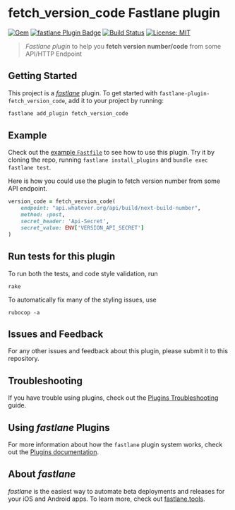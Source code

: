 # fetch_version_code Fastlane plugin

[![Gem](https://img.shields.io/gem/v/fastlane-plugin-fetch_version_code)](https://rubygems.org/gems/fastlane-plugin-fetch_version_code)
[![fastlane Plugin Badge](https://rawcdn.githack.com/fastlane/fastlane/master/fastlane/assets/plugin-badge.svg)](https://rubygems.org/gems/fastlane-plugin-fetch_version_code)
[![Build Status](https://travis-ci.com/CoorpAcademy/fastlane-plugin-fetch_version_code.svg?branch=master)](https://travis-ci.com/CoorpAcademy/fastlane-plugin-fetch_version_code)
[![License: MIT](https://img.shields.io/badge/License-MIT-blue.svg)](https://opensource.org/licenses/MIT)

> _Fastlane plugin_ to help you **fetch version number/code** from some API/HTTP Endpoint
## Getting Started

This project is a [_fastlane_](https://github.com/fastlane/fastlane) plugin. To get started with `fastlane-plugin-fetch_version_code`, add it to your project by running:

```bash
fastlane add_plugin fetch_version_code
```

## Example

Check out the [example `Fastfile`](fastlane/Fastfile) to see how to use this plugin. Try it by cloning the repo, running `fastlane install_plugins` and `bundle exec fastlane test`.

Here is how you could use the plugin to fetch version number from some API endpoint.

```ruby
version_code = fetch_version_code(
    endpoint: "api.whatever.org/api/build/next-build-number",
    method: :post,
    secret_header: 'Api-Secret',
    secret_value: ENV['VERSION_API_SECRET']
)
```


## Run tests for this plugin

To run both the tests, and code style validation, run

```
rake
```

To automatically fix many of the styling issues, use
```
rubocop -a
```

## Issues and Feedback

For any other issues and feedback about this plugin, please submit it to this repository.

## Troubleshooting

If you have trouble using plugins, check out the [Plugins Troubleshooting](https://docs.fastlane.tools/plugins/plugins-troubleshooting/) guide.

## Using _fastlane_ Plugins

For more information about how the `fastlane` plugin system works, check out the [Plugins documentation](https://docs.fastlane.tools/plugins/create-plugin/).

## About _fastlane_

_fastlane_ is the easiest way to automate beta deployments and releases for your iOS and Android apps. To learn more, check out [fastlane.tools](https://fastlane.tools).
